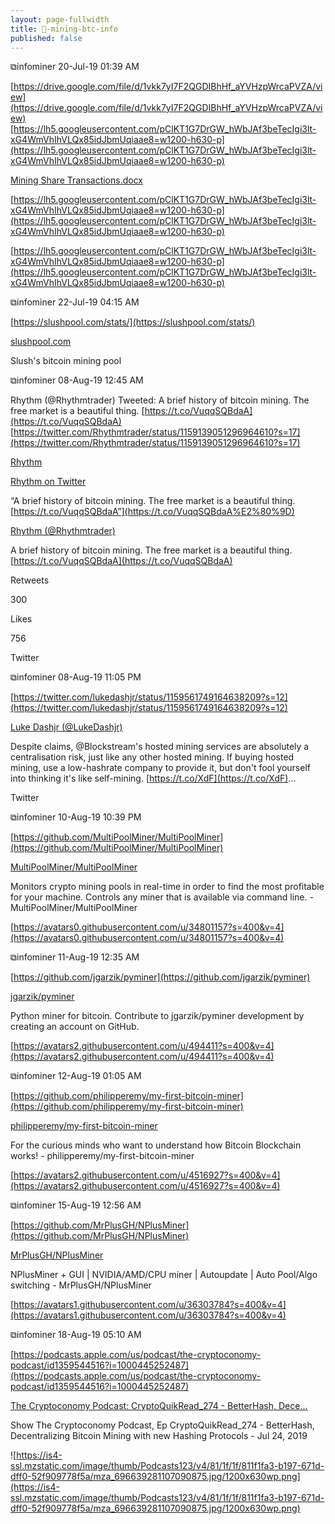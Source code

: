 ```yaml
---
layout: page-fullwidth
title: 🌽-mining-btc-info
published: false
---
```


⧉infominer 20-Jul-19 01:39 AM

[https://drive.google.com/file/d/1vkk7yI7F2QGDIBhHf_aYVHzpWrcaPVZA/view](https://drive.google.com/file/d/1vkk7yI7F2QGDIBhHf_aYVHzpWrcaPVZA/view) [https://lh5.googleusercontent.com/pClKT1G7DrGW_hWbJAf3beTecIgi3lt-xG4WmVhIhVLQx85idJbmUqiaae8=w1200-h630-p](https://lh5.googleusercontent.com/pClKT1G7DrGW_hWbJAf3beTecIgi3lt-xG4WmVhIhVLQx85idJbmUqiaae8=w1200-h630-p)

[Mining Share Transactions.docx](https://drive.google.com/file/d/1vkk7yI7F2QGDIBhHf_aYVHzpWrcaPVZA/view)

[https://lh5.googleusercontent.com/pClKT1G7DrGW_hWbJAf3beTecIgi3lt-xG4WmVhIhVLQx85idJbmUqiaae8=w1200-h630-p](https://lh5.googleusercontent.com/pClKT1G7DrGW_hWbJAf3beTecIgi3lt-xG4WmVhIhVLQx85idJbmUqiaae8=w1200-h630-p)

[https://lh5.googleusercontent.com/pClKT1G7DrGW_hWbJAf3beTecIgi3lt-xG4WmVhIhVLQx85idJbmUqiaae8=w1200-h630-p](https://lh5.googleusercontent.com/pClKT1G7DrGW_hWbJAf3beTecIgi3lt-xG4WmVhIhVLQx85idJbmUqiaae8=w1200-h630-p)

⧉infominer 22-Jul-19 04:15 AM

[https://slushpool.com/stats/](https://slushpool.com/stats/)

[slushpool.com](https://slushpool.com/stats/)

Slush's bitcoin mining pool

⧉infominer 08-Aug-19 12:45 AM

Rhythm (@Rhythmtrader) Tweeted: A brief history of bitcoin mining. The free market is a beautiful thing. [https://t.co/VuqqSQBdaA](https://t.co/VuqqSQBdaA) [https://twitter.com/Rhythmtrader/status/1159139051296964610?s=17](https://twitter.com/Rhythmtrader/status/1159139051296964610?s=17)

[Rhythm](https://twitter.com/Rhythmtrader)

[Rhythm on Twitter](https://t.co/VuqqSQBdaA)

“A brief history of bitcoin mining. The free market is a beautiful thing. [https://t.co/VuqqSQBdaA”](https://t.co/VuqqSQBdaA%E2%80%9D)

[Rhythm (@Rhythmtrader)](https://twitter.com/Rhythmtrader)

A brief history of bitcoin mining. The free market is a beautiful thing. [https://t.co/VuqqSQBdaA](https://t.co/VuqqSQBdaA)

Retweets

300

Likes

756

Twitter

⧉infominer 08-Aug-19 11:05 PM

[https://twitter.com/lukedashjr/status/1159561749164638209?s=12](https://twitter.com/lukedashjr/status/1159561749164638209?s=12)

[Luke Dashjr (@LukeDashjr)](https://twitter.com/LukeDashjr)

Despite claims, @Blockstream's hosted mining services are absolutely a centralisation risk, just like any other hosted mining. If buying hosted mining, use a low-hashrate company to provide it, but don't fool yourself into thinking it's like self-mining. [https://t.co/XdF](https://t.co/XdF)...

Twitter

⧉infominer 10-Aug-19 10:39 PM

[https://github.com/MultiPoolMiner/MultiPoolMiner](https://github.com/MultiPoolMiner/MultiPoolMiner)

[MultiPoolMiner/MultiPoolMiner](https://github.com/MultiPoolMiner/MultiPoolMiner)

Monitors crypto mining pools in real-time in order to find the most profitable for your machine. Controls any miner that is available via command line. - MultiPoolMiner/MultiPoolMiner

[https://avatars0.githubusercontent.com/u/34801157?s=400&v=4](https://avatars0.githubusercontent.com/u/34801157?s=400&v=4)

⧉infominer 11-Aug-19 12:35 AM

[https://github.com/jgarzik/pyminer](https://github.com/jgarzik/pyminer)

[jgarzik/pyminer](https://github.com/jgarzik/pyminer)

Python miner for bitcoin. Contribute to jgarzik/pyminer development by creating an account on GitHub.

[https://avatars2.githubusercontent.com/u/494411?s=400&v=4](https://avatars2.githubusercontent.com/u/494411?s=400&v=4)

⧉infominer 12-Aug-19 01:05 AM

[https://github.com/philipperemy/my-first-bitcoin-miner](https://github.com/philipperemy/my-first-bitcoin-miner)

[philipperemy/my-first-bitcoin-miner](https://github.com/philipperemy/my-first-bitcoin-miner)

For the curious minds who want to understand how Bitcoin Blockchain works! - philipperemy/my-first-bitcoin-miner

[https://avatars2.githubusercontent.com/u/4516927?s=400&v=4](https://avatars2.githubusercontent.com/u/4516927?s=400&v=4)

⧉infominer 15-Aug-19 12:56 AM

[https://github.com/MrPlusGH/NPlusMiner](https://github.com/MrPlusGH/NPlusMiner)

[MrPlusGH/NPlusMiner](https://github.com/MrPlusGH/NPlusMiner)

NPlusMiner + GUI | NVIDIA/AMD/CPU miner | Autoupdate | Auto Pool/Algo switching - MrPlusGH/NPlusMiner

[https://avatars1.githubusercontent.com/u/36303784?s=400&v=4](https://avatars1.githubusercontent.com/u/36303784?s=400&v=4)

⧉infominer 18-Aug-19 05:10 AM

[https://podcasts.apple.com/us/podcast/the-cryptoconomy-podcast/id1359544516?i=1000445252487](https://podcasts.apple.com/us/podcast/the-cryptoconomy-podcast/id1359544516?i=1000445252487)

[‎The Cryptoconomy Podcast: CryptoQuikRead_274 - BetterHash, Dece...](https://podcasts.apple.com/us/podcast/the-cryptoconomy-podcast/id1359544516?i=1000445252487)

‎Show The Cryptoconomy Podcast, Ep CryptoQuikRead_274 - BetterHash, Decentralizing Bitcoin Mining with new Hashing Protocols - Jul 24, 2019

![https://is4-ssl.mzstatic.com/image/thumb/Podcasts123/v4/81/1f/1f/811f1fa3-b197-671d-dff0-52f909778f5a/mza_696639281107090875.jpg/1200x630wp.png](https://is4-ssl.mzstatic.com/image/thumb/Podcasts123/v4/81/1f/1f/811f1fa3-b197-671d-dff0-52f909778f5a/mza_696639281107090875.jpg/1200x630wp.png)